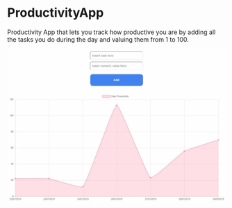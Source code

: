 # ProductivityApp
Productivity App that lets you track how productive you are by adding all the tasks you do during the day and valuing them from 1 to 100.

![alt productivity app layout](https://github.com/hristobakalov/ProductivityApp/blob/master/ProductivityApp/Images/ProductivityAppLayout.JPG)
